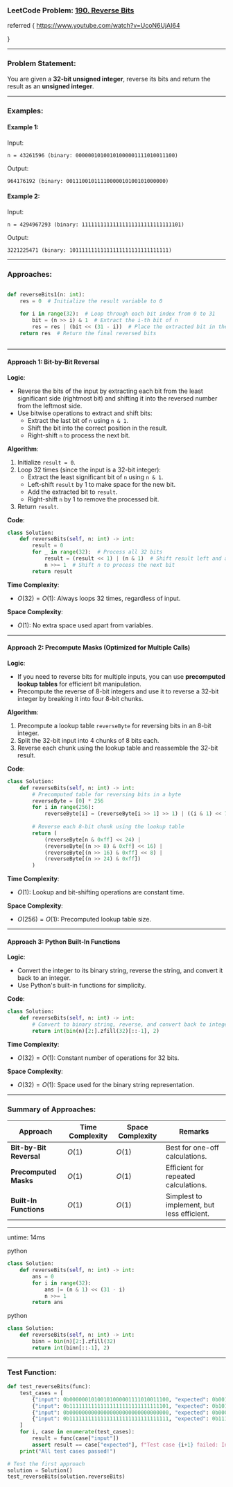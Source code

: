 


### LeetCode Problem: [190. Reverse Bits](https://leetcode.com/problems/reverse-bits/)


referred {
https://www.youtube.com/watch?v=UcoN6UjAI64

}


---

### Problem Statement:

You are given a **32-bit unsigned integer**, reverse its bits and return the result as an **unsigned integer**.

---

### Examples:

#### Example 1:

Input:

```plaintext
n = 43261596 (binary: 00000010100101000001111010011100)
```

Output:

```plaintext
964176192 (binary: 00111001011110000010100101000000)
```

#### Example 2:

Input:

```plaintext
n = 4294967293 (binary: 11111111111111111111111111111101)
```

Output:

```plaintext
3221225471 (binary: 10111111111111111111111111111111)
```

---

### Approaches:



```python

def reverseBits1(n: int):
    res = 0  # Initialize the result variable to 0

    for i in range(32):  # Loop through each bit index from 0 to 31
        bit = (n >> i) & 1  # Extract the i-th bit of n
        res = res | (bit << (31 - i))  # Place the extracted bit in the reversed position in res
    return res  # Return the final reversed bits
    
```



---

#### **Approach 1: Bit-by-Bit Reversal**

**Logic**:

- Reverse the bits of the input by extracting each bit from the least significant side (rightmost bit) and shifting it into the reversed number from the leftmost side.
- Use bitwise operations to extract and shift bits:
    - Extract the last bit of `n` using `n & 1`.
    - Shift the bit into the correct position in the result.
    - Right-shift `n` to process the next bit.




**Algorithm**:

1. Initialize `result = 0`.
2. Loop 32 times (since the input is a 32-bit integer):
    - Extract the least significant bit of `n` using `n & 1`.
    - Left-shift `result` by 1 to make space for the new bit.
    - Add the extracted bit to `result`.
    - Right-shift `n` by 1 to remove the processed bit.
3. Return `result`.



**Code**:

```python
class Solution:
    def reverseBits(self, n: int) -> int:
        result = 0
        for _ in range(32):  # Process all 32 bits
            result = (result << 1) | (n & 1)  # Shift result left and add the last bit of n
            n >>= 1  # Shift n to process the next bit
        return result
```

**Time Complexity**:

- $O(32) = O(1)$: Always loops 32 times, regardless of input.

**Space Complexity**:

- $O(1)$: No extra space used apart from variables.

---

#### **Approach 2: Precompute Masks (Optimized for Multiple Calls)**

**Logic**:

- If you need to reverse bits for multiple inputs, you can use **precomputed lookup tables** for efficient bit manipulation.
- Precompute the reverse of 8-bit integers and use it to reverse a 32-bit integer by breaking it into four 8-bit chunks.

**Algorithm**:

1. Precompute a lookup table `reverseByte` for reversing bits in an 8-bit integer.
2. Split the 32-bit input into 4 chunks of 8 bits each.
3. Reverse each chunk using the lookup table and reassemble the 32-bit result.

**Code**:

```python
class Solution:
    def reverseBits(self, n: int) -> int:
        # Precomputed table for reversing bits in a byte
        reverseByte = [0] * 256
        for i in range(256):
            reverseByte[i] = (reverseByte[i >> 1] >> 1) | ((i & 1) << 7)
        
        # Reverse each 8-bit chunk using the lookup table
        return (
            (reverseByte[n & 0xff] << 24) |
            (reverseByte[(n >> 8) & 0xff] << 16) |
            (reverseByte[(n >> 16) & 0xff] << 8) |
            (reverseByte[(n >> 24) & 0xff])
        )
```

**Time Complexity**:

- $O(1)$: Lookup and bit-shifting operations are constant time.

**Space Complexity**:

- $O(256) = O(1)$: Precomputed lookup table size.

---

#### **Approach 3: Python Built-In Functions**

**Logic**:

- Convert the integer to its binary string, reverse the string, and convert it back to an integer.
- Use Python's built-in functions for simplicity.

**Code**:

```python
class Solution:
    def reverseBits(self, n: int) -> int:
        # Convert to binary string, reverse, and convert back to integer
        return int(bin(n)[2:].zfill(32)[::-1], 2)
```

**Time Complexity**:

- $O(32) = O(1)$: Constant number of operations for 32 bits.

**Space Complexity**:

- $O(32) = O(1)$: Space used for the binary string representation.

---

### Summary of Approaches:

|**Approach**|**Time Complexity**|**Space Complexity**|**Remarks**|
|---|---|---|---|
|**Bit-by-Bit Reversal**|$O(1)$|$O(1)$|Best for one-off calculations.|
|**Precomputed Masks**|$O(1)$|$O(1)$|Efficient for repeated calculations.|
|**Built-In Functions**|$O(1)$|$O(1)$|Simplest to implement, but less efficient.|

---


untime: 14ms

python

```python
class Solution:
    def reverseBits(self, n: int) -> int:
        ans = 0
        for i in range(32):
            ans |= (n & 1) << (31 - i)
            n >>= 1
        return ans
```



python

```python
class Solution:
    def reverseBits(self, n: int) -> int:
        binn = bin(n)[2:].zfill(32)
        return int(binn[::-1], 2)
```



-----


### Test Function:

```python
def test_reverseBits(func):
    test_cases = [
        {"input": 0b00000010100101000001111010011100, "expected": 0b00111001011110000010100101000000},
        {"input": 0b11111111111111111111111111111101, "expected": 0b10111111111111111111111111111111},
        {"input": 0b00000000000000000000000000000000, "expected": 0b00000000000000000000000000000000},
        {"input": 0b11111111111111111111111111111111, "expected": 0b11111111111111111111111111111111},
    ]
    for i, case in enumerate(test_cases):
        result = func(case["input"])
        assert result == case["expected"], f"Test case {i+1} failed: Input {case['input']:032b} Expected {case['expected']:032b}, but got {result:032b}"
    print("All test cases passed!")

# Test the first approach
solution = Solution()
test_reverseBits(solution.reverseBits)
```